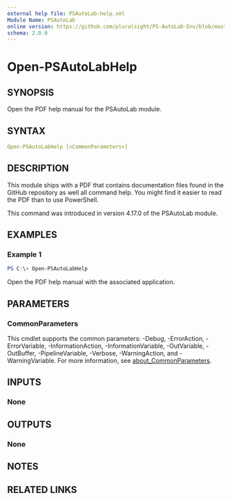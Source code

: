 ```yaml
---
external help file: PSAutoLab-help.xml
Module Name: PSAutoLab
online version: https://github.com/pluralsight/PS-AutoLab-Env/blob/master/docs/Open-PSAutoLabHelp.md
schema: 2.0.0
---
```


# Open-PSAutoLabHelp

## SYNOPSIS

Open the PDF help manual for the PSAutoLab module.

## SYNTAX

```yaml
Open-PSAutoLabHelp [<CommonParameters>]
```

## DESCRIPTION

This module ships with a PDF that contains documentation files found in the GitHub repository as well all command help. You might find it easier to read the PDF than to use PowerShell.

This command was introduced in version 4.17.0 of the PSAutoLab module.

## EXAMPLES

### Example 1

```powershell
PS C:\> Open-PSAutoLabHelp
```

Open the PDF help manual with the associated application.

## PARAMETERS

### CommonParameters

This cmdlet supports the common parameters: -Debug, -ErrorAction, -ErrorVariable, -InformationAction, -InformationVariable, -OutVariable, -OutBuffer, -PipelineVariable, -Verbose, -WarningAction, and -WarningVariable. For more information, see [about_CommonParameters](http://go.microsoft.com/fwlink/?LinkID=113216).

## INPUTS

### None

## OUTPUTS

### None

## NOTES

## RELATED LINKS
